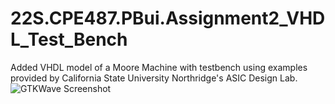 # 22S.CPE487.PBui.Assignment2_VHDL_Test_Bench
Added VHDL model of a Moore Machine with testbench using examples provided by California State University Northridge's ASIC Design Lab.
![GTKWave Screenshot](CPE487/Assignment2/mooretb.JPG)
